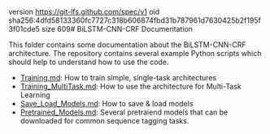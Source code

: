 version https://git-lfs.github.com/spec/v1
oid sha256:4dfd58133360fc7727c318b606874fbd31b787961d7630425b2f195f3f01cde5
size 609# BiLSTM-CNN-CRF Documentation

This folder contains some documentation about the BiLSTM-CNN-CRF architecture. The repository contains several example Python scripts which should help to understand how to use the code.

- [Training.md](Training.md): How to train simple, single-task architectures
- [Training_MultiTask.md](Training_MultiTask.md): How to use the architecture for Multi-Task Learning
- [Save_Load_Models.md](Save_Load_Models.md): How to save & load models
- [Pretrained_Models.md](Pretrained_Models.md): Several pretraiend models that can be downloaded for common sequence tagging tasks.
<!--stackedit_data:
eyJoaXN0b3J5IjpbMTE1OTM4MjU3OV19
-->